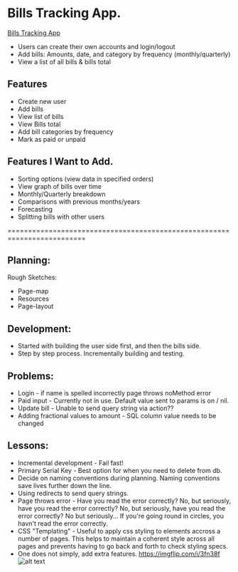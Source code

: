 # Bills Tracking App.

[Bills Tracking App](https://blooming-badlands-45626.herokuapp.com/)

- Users can create their own accounts and login/logout
- Add bills: Amounts, date, and category by frequency (monthly/quarterly)
- View a list of all bills & bills total

## Features
- Create new user
- Add bills
- View list of bills
- View Bills total
- Add bill categories by frequency
- Mark as paid or unpaid 

## Features I Want to Add.
- Sorting options (view data in specified orders)
- View graph of bills over time
- Monthly/Quarterly breakdown
- Comparisons with previous months/years
- Forecasting
- Splitting bills with other users

=========================================================================

## Planning:
Rough Sketches:
- Page-map 
- Resources
- Page-layout


## Development:
- Started with building the user side first, and then the bills side.
- Step by step process. Incrementally building and testing.



## Problems:
- Login - if name is spelled incorrectly page throws noMethod error
- Paid input - Currently not in use. Default value sent to params is on / nil. 
- Update bill - Unable to send query string via action??
- Adding fractional values to amount - SQL column value needs to be changed


## Lessons:
- Incremental development - Fail fast!
- Primary Serial Key - Best option for when you need to delete from db.
- Decide on naming conventions during planning. Naming conventions save lives further down the line. 
- Using redirects to send query strings.
- Page throws error - Have you read the error correctly? No, but seriously, have you read the error correctly? No, but seriously, have you read the error correctly? No but seriously... If you're going round in circles, you havn't read the error correctly. 
- CSS "Templating" - Useful to apply css styling to elements accross a number of pages. This helps to maintain a coherent style across all pages and prevents having to go back and forth to check styling specs. 
- One does not simply, add extra features. https://imgflip.com/i/3fn38f
![alt text](https://imgflip.com/i/3fn38f)
